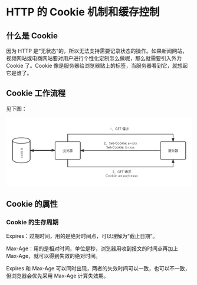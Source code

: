 # HTTP 的 Cookie 机制和缓存控制

## 什么是 Cookie

因为 HTTP 是“无状态”的，所以无法支持需要记录状态的操作。如果新闻网站，视频网站或电商网站要对用户进行个性化定制怎么做呢，那么就需要引入外力 Cookie 了。Cookie 像是服务器给浏览器贴上的标签，当服务器看到它，就想起它是谁了。

## Cookie 工作流程

见下图：

![预览图](../../assets/browser/browser_8.png)

## Cookie 的属性

### Cookie 的生存周期

Expires：过期时间，用的是绝对时间点，可以理解为“截止日期”。

Max-Age：用的是相对时间，单位是秒，浏览器用收到报文的时间点再加上 Max-Age，就可以得到失效的绝对时间。

Expires 和 Max-Age 可以同时出现，两者的失效时间可以一致，也可以不一致，但浏览器会优先采用 Max-Age 计算失效期。